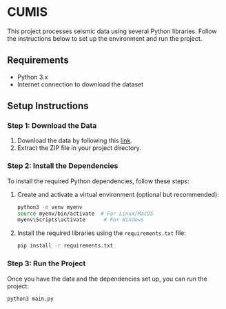 # CUMIS

This project processes seismic data using several Python libraries. Follow the instructions below to set up the environment and run the project.

## Requirements

- Python 3.x
- Internet connection to download the dataset

## Setup Instructions

### Step 1: Download the Data

1. Download the data by following this [link](https://drive.google.com/file/d/1Ga8_bZl1tN9ltSwH-2fwNPp3QREHnh2D/view?usp=sharing).
2. Extract the ZIP file in your project directory.

### Step 2: Install the Dependencies

To install the required Python dependencies, follow these steps:

1. Create and activate a virtual environment (optional but recommended):

   ```bash
   python3 -m venv myenv
   source myenv/bin/activate  # For Linux/MacOS
   myenv\Scripts\activate      # For Windows
2. Install the required libraries using the `requirements.txt` file:

   ```bash
   pip install -r requirements.txt

### Step 3: Run the Project

Once you have the data and the dependencies set up, you can run the project:

```bash
python3 main.py
